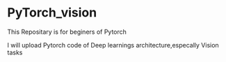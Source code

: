 # PyTorch_vision

This Repositary is for beginers of Pytorch 

I will upload Pytorch code of Deep learnings architecture,especally Vision tasks 
